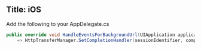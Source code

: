 Title: iOS
---

Add the following to your AppDelegate.cs

```csharp
public override void HandleEventsForBackgroundUrl(UIApplication application, string sessionIdentifier, Action completionHandler)
    => HttpTransferManager.SetCompletionHandler(sessionIdentifier, completionHandler);
```
